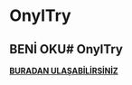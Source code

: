 ﻿# OnylTry
## BENİ OKU# OnylTry
 [**BURADAN ULAŞABİLİRSİNİZ**](https://fidanmuhammed.github.io/full-stack-web-development-projects/Motivational-Sentence-Project/)
